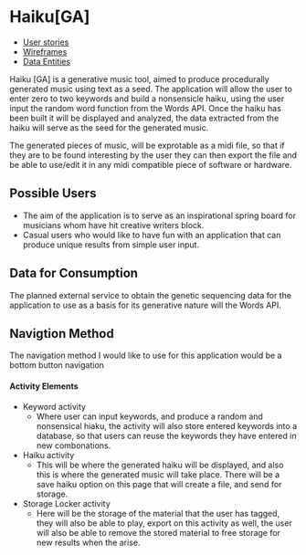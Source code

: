 # Haiku[GA]


* [User stories](docs/user-stories.md)
* [Wireframes](docs/wireframes.md)
* [Data Entities](docs/haiku_ga_erd.png)

Haiku [GA] is a generative music tool, aimed to produce procedurally generated music using text
as a seed.  The application will allow the user to enter zero to two keywords and build
a nonsensicle haiku, using the user input the random word function from the Words API.  Once the haiku
 has been built it will be displayed  and analyzed, the data extracted from the haiku will serve as the seed for the generated music.

The generated pieces of music, will be exprotable as a midi file, so that if they are to 
be found interesting by the user they can then export the file and be able to use/edit it in 
any midi compatible piece of software or hardware.  

## Possible Users 
* The aim of the application is to serve as an inspirational spring board for musicians whom have hit creative 
writers block.  
* Casual users who would like to have fun with an application that can produce unique results from simple
user input. 

## Data for Consumption
The planned external service to obtain the genetic sequencing data for the application
to use as a basis for its generative nature will the Words API.  

## Navigtion Method 

The navigation method I would like to use for this application would be a bottom button navigation

#### Activity Elements

* Keyword activity  
     * Where user can input keywords, and produce a random and nonsensical hiaku, the activity 
      will also store entered keywords into a database, so that users can reuse the keywords they have 
      entered in new combonations.  
* Haiku activity 
     * This will be where the generated haiku will be displayed, and also this is where the generated music 
     will take place.  There will be a save haiku option on this page that will create a file, and send 
     for storage.
* Storage Locker activity
     * Here will be the storage of the material that the user has tagged, they will also be able 
     to play, export on this activity as well, the user will also be able to remove the stored 
     material to free storage for new results when the arise.  
     
